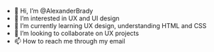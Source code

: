 - 👋 Hi, I’m @AlexanderBrady
- 👀 I’m interested in UX and UI design
- 🌱 I’m currently learning UX design, understanding HTML and CSS
- 💞️ I’m looking to collaborate on UX projects 
- 📫 How to reach me through my email

<!---
AlexanderBrady/AlexanderBrady is a ✨ special ✨ repository because its `README.md` (this file) appears on your GitHub profile.
You can click the Preview link to take a look at your changes.
--->
